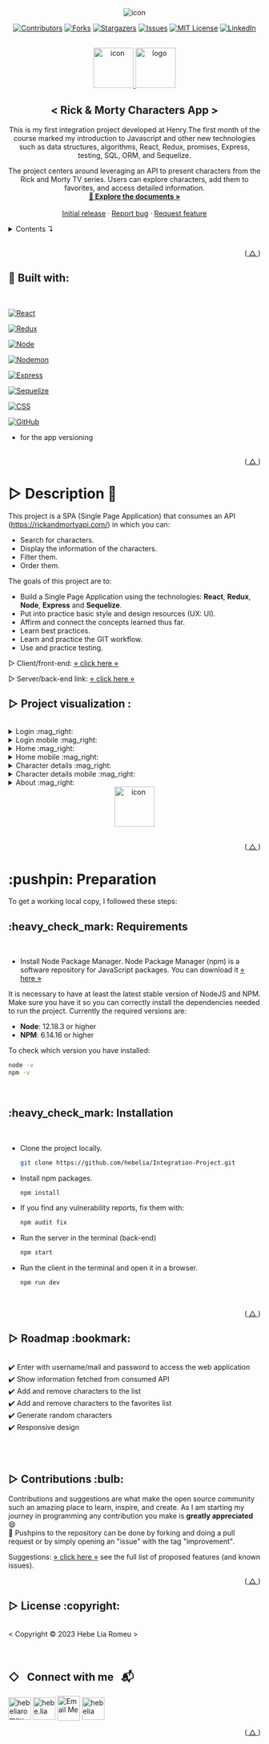 <div align="center">
<img src="/public/media/readme-icon.png" alt="icon">
</div>
<a id="readme-top"></a>
<!-- PROJECT SHIELDS -->
<!--
I'm using markdown "reference style" links for readability.
 https://www.markdownguide.org/basic-syntax/#reference-style-links
-->
<div align=center>

[![Contributors][contributors-shield]][contributors-url]
[![Forks][forks-shield]][forks-url]
[![Stargazers][stars-shield]][stars-url]
[![Issues][issues-shield]][issues-url]
[![MIT License][license-shield]][license-url]
[![LinkedIn][linkedin-shield]][linkedin-url]

</div>
<!-- PROJECT LOGO -->
<br />
<div align="center">
  <a href="https://github.com/hebelia/Integration-Project">
    <img src="/public/media/favicon.ico" alt="icon" width="80" height="80">  
    <img src="https://d31uz8lwfmyn8g.cloudfront.net/Assets/logo-henry-white-lg.png" height="80"alt="logo">
  </a>

<h2 align="center">< Rick & Morty Characters App ></h2>

  <p align="center">
    This is my first integration project developed at Henry.The first month of the course marked my introduction to Javascript and other new technologies such as data structures, algorithms, React, Redux, promises, Express, testing, SQL, ORM, and Sequelize.

The project centers around leveraging an API to present characters from the Rick and Morty TV series. Users can explore characters, add them to favorites, and access detailed information.
<br />
<a href="https://github.com/hebelia/Integration-Project"><strong>:open_file_folder: Explore the documents »</strong></a>
<br />
<br />
<a href="https://github.com/hebelia/Integration-Project">Initial release</a>
·
<a href="https://github.com/hebelia/Integration-Project/issues">Report bug</a>
·
<a href="https://github.com/hebelia/Integration-Project/issues">Request feature</a>

</div>

<!-- TABLE OF CONTENTS -->
<details>
  <summary> Contents ↴</summary>
  <ol>
    <li><a href="#built-with">Built with</a></li>
    <li><a href="#descripcion">Description</a></li>
    <li>
      <a href="#preparation">Preparation</a>
      <ul>
        <li><a href="#requirements">Requirements</a></li>
        <li><a href="#Installation">Instllation</a></li>
      </ul>
    </li>
    <li><a href="#roadmap">Roadmap</a></li>
    <li><a href="#contributions">Contributions</a></li>
    <li><a href="#Acknowledgments">Acknowledgments</a></li>
    <li><a href="#License">License</a></li>
    <li><a href="#Contant">Contact</a></li>
  </ol>
</details>

<!-- ABOUT THE PROJECT -->
<br />

<!-- gif del proyecto -->

<!-- [![Product Name Screen Shot][product-screenshot]](https://example.com) -->

<p align="right">(<a href="#readme-top"> △ </a>)</p>

<div id="built-with">

## 📌 Built with:

<br />

[![React][React-badge]][react-url]

[![Redux][Redux-badge]][redux-url]

[![Node][Node-badge]][Node.js-url]

[![Nodemon][Nodemon-badge]][Nodemon-url]

[![Express][Express-badge]][express-url]

[![Sequelize][Sequelize-badge]][sequelize-url]

[![CSS][CSS]][css-url]

[![GitHub][github.com]][github-url]

- for the app versioning
  <br />
  <br />

<!-- - [![Firebase][firebase.com]][firebase-url]

  - for the **deployment** -->

<p align="right">(<a href="#readme-top"> △ </a>)</p>
<div>

<!-- DESCRIPTION -->
<h1 id="Description">▷ Description 📜</h1>

This project is a SPA (Single Page Application) that consumes an API (https://rickandmortyapi.com/) in which you can:

- Search for characters.
- Display the information of the characters.
- Filter them.
- Order them.

The goals of this project are to:

- Build a Single Page Application using the technologies: **React**, **Redux**, **Node**, **Express** and **Sequelize**.
- Put into practice basic style and design resources (UX: UI).
- Affirm and connect the concepts learned thus far.
- Learn best practices.
- Learn and practice the GIT workflow.
- Use and practice testing.

▷ Client/front-end: [⋄ click here ⋄](https://github.com/hebelia/Integration-Project/tree/main/front)

▷ Server/back-end link: [⋄ click here ⋄](https://github.com/hebelia/Integration-Project/tree/main/back)

<!-- <div align="center">

![Web Architechture from the project]()

<i> ∆ note: </i>

<details>
  <summary> <a>Object Relational Mapping (ORM) :mag_right: </a></summary>

![Object Relational Mapping ]()

<i> ∆ note:</i>

</details>
</div> -->

## ▷ Project visualization :

<!-- cambiar links a links de imagenes dentro del repositorio y agregar mas -->
<br />
<details>
  <summary> <a> Login :mag_right: </a></summary>

![visualization](/public/media/3.png)

</details>
<details>
  <summary> <a> Login mobile :mag_right: </a></summary>

![visualization](/public/media/mobile-login.png)

</details>
<details>
  <summary> <a> Home :mag_right: </a></summary>

![visualization](/public/media/preview-2.png)

</details>
<details>
  <summary> <a> Home mobile :mag_right: </a></summary>

![visualization](/public/media/mobile-3.png)

</details>
<details>
  <summary> <a> Character details :mag_right: </a></summary>

![visualization](/public/media/1.png)

</details>
<details>
  <summary> <a> Character details mobile :mag_right: </a></summary>

![visualization](/public/media/mobile-4.png)

</details>
<details>
  <summary> <a> About :mag_right: </a></summary>

![visualization](/public/media/2.png)

</details>
<div align="center">
    <img src="/public/media/login-img2.png" alt="icon" width="80" height="80">
</div>

<br />

<p align="right">(<a href="#readme-top"> △ </a>)</p>

<!-- GETTING STARTED -->
<h1 id="preparation">:pushpin: Preparation </h1>

To get a working local copy, I followed these steps:

<h2 id="requirements"> <strong>:heavy_check_mark: Requirements </strong></h2>
<br />

- Install Node Package Manager. Node Package Manager (npm) is a software repository for JavaScript packages. You can download it [⋄ here ⋄](https://nodejs.org/es/download/)

It is necessary to have at least the latest stable version of NodeJS and NPM. Make sure you have it so you can correctly install the dependencies needed to run the project. Currently the required versions are:

- **Node**: 12.18.3 or higher
- **NPM**: 6.14.16 or higher

To check which version you have installed:

```bash
node -v
npm -v
```

  <br />

<h2 id="Installation"> <strong>:heavy_check_mark: Installation </strong></h2>
<br />

- Clone the project locally.

  ```sh
  git clone https://github.com/hebelia/Integration-Project.git
  ```

- Install npm packages.

  ```sh
  npm install
  ```

- If you find any vulnerability reports, fix them with:

  ```sh
  npm audit fix
  ```

- Run the server in the terminal (back-end)

  ```sh
  npm start
  ```

- Run the client in the terminal and open it in a browser.
  ```sh
  npm run dev
  ```

<br />

<p align="right">(<a href="#readme-top"> △ </a>)</p>

<!-- ROADMAP -->
<h2 id="roadmap">▷ Roadmap :bookmark:</h2>

<br />:heavy_check_mark: Enter with username/mail and password to access the web application
<br />:heavy_check_mark: Show information fetched from consumed API
<br />:heavy_check_mark: Add and remove characters to the list
<br />:heavy_check_mark: Add and remove characters to the favorites list
<br />:heavy_check_mark: Generate random characters
<br />:heavy_check_mark: Responsive design

</br>
</br>

<!-- CONTRIBUTING -->
<h2 id="contributions">▷ Contributions :bulb:</h2>

Contributions and suggestions are what make the open source community such an amazing place to learn, inspire, and create. As I am starting my journey in programming any contribution you make is **greatly appreciated** :smile:
<br />
:pushpin: Pushpins to the repository can be done by forking and doing a pull request or by simply opening an "issue" with the tag "improvement".

Suggestions: [⋄ click here ⋄](https://github.com/hebelia/Integration-Project/issues) see the full list of proposed features (and known issues).

<p align="right">(<a href="#readme-top"> △ </a>)</p>

<!-- ACKNOWLEDGMENTS -->
<!-- <h2 id="Acknowledgments">:small_blue_diamond: Agradecimientos :small_blue_diamond:</h2>

- Special thanks to all my fellow classmates who have helped me along the lerning journey

<p align="right">(<a href="#readme-top"> △ </a>)</p> -->

<!-- LICENSE -->
<h2 id="License">▷ License :copyright:</h2>

<br />
< Copyright © 2023 Hebe Lia Romeu >
<br />
<br />

<br />
<!-- CONTACT -->

## ◇ &nbsp; Connect with me &nbsp; 📬

<div align="left">
  <a href="https://linkedin.com/in/hebeliaromeu" target="blank"><img align="center" src="https://raw.githubusercontent.com/rahuldkjain/github-profile-readme-generator/master/src/images/icons/Social/linked-in-alt.svg" alt="hebeliaromeu" height="45" width="45" /></a>
  <a href="https://instagram.com/hebe.lia" target="blank"><img align="center" src="https://raw.githubusercontent.com/rahuldkjain/github-profile-readme-generator/master/src/images/icons/Social/instagram.svg" alt="hebe.lia" height="45" width="45" /></a>
  <a href="mailto:hebeliaromeu@gmail.com"><img align="center" src="/public/media/mail.svg" alt="Email Me" height="50" width="45"></a>
  <a href="https://codepen.io/hebelia" target="blank"><img align="center" src="https://raw.githubusercontent.com/rahuldkjain/github-profile-readme-generator/master/src/images/icons/Social/codepen.svg" alt="hebelia" height="45" width="45" /></a>
</div>
<p align="right">(<a href="#readme-top"> △ </a>)</p>

<!-- MARKDOWN LINKS & IMAGES -->

[contributors-shield]: https://img.shields.io/github/contributors/hebelia/Integration-Project.svg?style=for-the-badge
[contributors-url]: https://github.com/hebelia/Integration-Project/graphs/contributors
[forks-shield]: https://img.shields.io/github/forks/hebelia/Integration-Project.svg?style=for-the-badge
[forks-url]: https://github.com/hebelia/Integration-Project/network/members
[stars-shield]: https://img.shields.io/github/stars/hebelia/Integration-Project.svg?style=for-the-badge
[stars-url]: https://github.com/hebelia/Integration-Project/stargazers
[issues-shield]: https://img.shields.io/github/issues/hebelia/Integration-Project.svg?style=for-the-badge
[issues-url]: https://github.com/hebelia/Integration-Project/issues
[license-shield]: https://img.shields.io/badge/license-563D7C?style=for-the-badge&logo=C&logoColor=white
[license-url]: https://github.com/hebelia/Integration-Project/blob/master/LICENSE.txt
[linkedin-shield]: https://img.shields.io/badge/-LinkedIn-black.svg?style=for-the-badge&logo=linkedin&colorB=555
[linkedin-url]: https://www.linkedin.com/in/hebeliaromeu/

<!--  -->

[github-url]: https://github.com
[github.com]: https://img.shields.io/badge/GitHub-35495E?style=for-the-badge&logo=github&logoColor=4FC08D
[React-badge]: https://img.shields.io/badge/React-white?style=for-the-badge&logo=react&logoColor=cyan
[react-url]: https://react.dev
[Redux-badge]: https://img.shields.io/badge/Redux-ffffff?style=for-the-badge&logo=redux&logoColor=purple
[redux-url]: https://redux.js.org/
[Node-badge]: https://img.shields.io/badge/Node.js-green?style=for-the-badge&logo=nodedotjs&logoColor=white
[Node.js-url]: https://nodejs.org/en
[CSS]: https://img.shields.io/badge/CSS-white?style=for-the-badge&logo=css3&logoColor=cyan
[css-url]: https://developer.mozilla.org/en-US/docs/Web/CSS
[Nodemon-url]: https://nodemon.io/
[Nodemon-badge]: https://img.shields.io/badge/Nodemon-white?style=for-the-badge&logo=nodemon&logoColor=4FC08D
[Express-badge]: https://img.shields.io/badge/Express.js-white?style=for-the-badge&logo=express&logoColor=black
[express-url]: https://expressjs.com/
[Sequelize-badge]: https://img.shields.io/badge/Sequelize-white?style=for-the-badge&logo=sequelize&logoColor=blue
[sequelize-url]: https://sequelize.org/
[firebase.com]: https://img.shields.io/badge/Firebase-35495E?style=for-the-badge&logo=firebase&logoColor=yellow
[firebase-url]: https://firebase.google.com

<!--  -->

<!-- IMAGES & MEDIA -->

<!-- [product-screenshot]: /front/public/media/preview-1.png.png

[portfolio-pc]:
[portfolio-mobile]:
[prtfolio-pc-admin]:
[portfolio-mobile-admin]: -->

<!-- -------- -->
